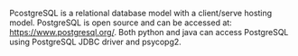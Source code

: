 PcostgreSQL is a relational database model with a client/serve hosting model. PostgreSQL is open source and can be accessed at: https://www.postgresql.org/. Both python and java can access PostgreSQL using PostgreSQL JDBC driver and psycopg2.
